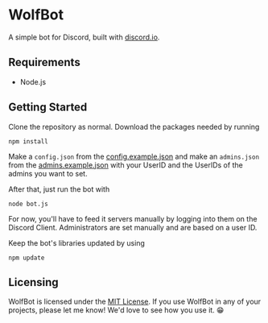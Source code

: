 # WolfBot
A simple bot for Discord, built with [discord.io](../../../../izy521/discord.io).

## Requirements

* Node.js

## Getting Started 

Clone the repository as normal. Download the packages needed by running

    npm install

Make a `config.json` from the [config.example.json](config.example.json) and make an `admins.json` from the [admins.example.json](admins.example.json) with your UserID and the UserIDs of the admins you want to set. 

After that, just run the bot with

    node bot.js
  
For now, you'll have to feed it servers manually by logging into them on the Discord Client. Administrators are set manually and are based on a user ID.

Keep the bot's libraries updated by using 

    npm update

## Licensing

WolfBot is licensed under the [MIT License](LICENSE.md). If you use WolfBot in any of your projects, please let me know! We'd love to see how you use it. :grin: